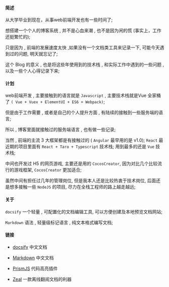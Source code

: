 #### 简述

从大学毕业到现在，从事web前端开发也有一些时间了;
    
想搭建一个个人的博客系统 , 并不是心血来潮 , 也不是因为闲的慌 (事实上，工作还挺繁忙的);

只是因为 , 前端的发展速度太快 ,如果没有一个文档类工具来记录一下, 可能今天遇到过的问题, 明天就忘记了;

这个 Blog 的意义 , 也是将这些年使用到的技术栈 , 和实际工作中遇到的一些问题 , 以及一些个人心得记录下来;

#### 计划

web前端开发 , 主要接触到的语言就是 ` Javascript ` , 主要技术栈就是Vue 全家桶了 ` ( Vue + Vuex + ElementUI + ES6 + Webpack) `;

但是由于工作需要 , 或者是自己的个人提升方面 , 有陆续的接触到一些服务端的语言;

所以 , 博客里面就接触过的服务端语言 , 也有做一些记录;

当然 , 前端的主流 3 大框架都是有接触过的 ( ` Angular ` 最早用的是 v1.0);  ` React ` 最近期的项目里面有 `React + Taro + Typescript` 技术栈; 用到最多的还是 `Vue` 技术栈;

中间也开发过 H5 的网页游戏, 主要还是用的 `CocosCreator`, 因为对比几个比较流行的游戏框架, `CocosCreator` 更加适合;  

虽然中间有担任过几年的管理岗位, 但是我本人还是比较热衷于技术岗位, 后面还是想多接触一些 `NodeJS` 的项目, 尽力在全栈工程师的路上越走越远;

#### 关于

` docsify ` 一个轻量 , 可配置化的文档编辑工具, 可以方便创建及本地预览文档网站;

` Markdown ` 语法 , 轻量级标记语言 , 纯文本格式编写文档;


#### 链接

 - [docsify](https://docsify.js.org/#/) 中文文档

 - [Markdown](http://xianbai.me/learn-md/index.html) 中文文档

 - [PrismJS](https://github.com/PrismJS/prism/tree/gh-pages/components) 代码高亮插件

 - [Zeal](https://zealdocs.org/) 一款离线翻阅文档的利器



